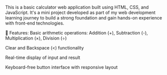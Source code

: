 This is a basic calculator web application built using HTML, CSS, and JavaScript. It's a mini project developed as part of my web development learning journey to build a strong foundation and gain hands-on experience with front-end technologies.

🚀 Features:
Basic arithmetic operations: Addition (+), Subtraction (-), Multiplication (×), Division (÷)

Clear  and Backspace (<) functionality

Real-time display of input and result

Keyboard-free button interface with responsive layout
